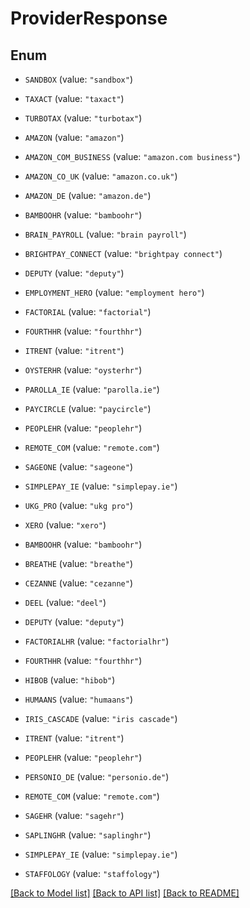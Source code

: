 # ProviderResponse

## Enum


* `SANDBOX` (value: `"sandbox"`)

* `TAXACT` (value: `"taxact"`)

* `TURBOTAX` (value: `"turbotax"`)

* `AMAZON` (value: `"amazon"`)

* `AMAZON_COM_BUSINESS` (value: `"amazon.com business"`)

* `AMAZON_CO_UK` (value: `"amazon.co.uk"`)

* `AMAZON_DE` (value: `"amazon.de"`)

* `BAMBOOHR` (value: `"bamboohr"`)

* `BRAIN_PAYROLL` (value: `"brain payroll"`)

* `BRIGHTPAY_CONNECT` (value: `"brightpay connect"`)

* `DEPUTY` (value: `"deputy"`)

* `EMPLOYMENT_HERO` (value: `"employment hero"`)

* `FACTORIAL` (value: `"factorial"`)

* `FOURTHHR` (value: `"fourthhr"`)

* `ITRENT` (value: `"itrent"`)

* `OYSTERHR` (value: `"oysterhr"`)

* `PAROLLA_IE` (value: `"parolla.ie"`)

* `PAYCIRCLE` (value: `"paycircle"`)

* `PEOPLEHR` (value: `"peoplehr"`)

* `REMOTE_COM` (value: `"remote.com"`)

* `SAGEONE` (value: `"sageone"`)

* `SIMPLEPAY_IE` (value: `"simplepay.ie"`)

* `UKG_PRO` (value: `"ukg pro"`)

* `XERO` (value: `"xero"`)

* `BAMBOOHR` (value: `"bamboohr"`)

* `BREATHE` (value: `"breathe"`)

* `CEZANNE` (value: `"cezanne"`)

* `DEEL` (value: `"deel"`)

* `DEPUTY` (value: `"deputy"`)

* `FACTORIALHR` (value: `"factorialhr"`)

* `FOURTHHR` (value: `"fourthhr"`)

* `HIBOB` (value: `"hibob"`)

* `HUMAANS` (value: `"humaans"`)

* `IRIS_CASCADE` (value: `"iris cascade"`)

* `ITRENT` (value: `"itrent"`)

* `PEOPLEHR` (value: `"peoplehr"`)

* `PERSONIO_DE` (value: `"personio.de"`)

* `REMOTE_COM` (value: `"remote.com"`)

* `SAGEHR` (value: `"sagehr"`)

* `SAPLINGHR` (value: `"saplinghr"`)

* `SIMPLEPAY_IE` (value: `"simplepay.ie"`)

* `STAFFOLOGY` (value: `"staffology"`)


[[Back to Model list]](../README.md#documentation-for-models) [[Back to API list]](../README.md#documentation-for-api-endpoints) [[Back to README]](../README.md)


